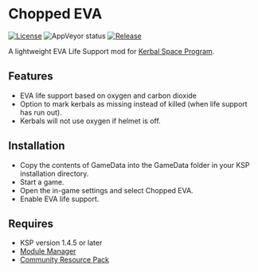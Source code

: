 # Chopped EVA
[![License](https://img.shields.io/github/license/Mekhlin/ChoppedEVA.svg)](https://raw.githubusercontent.com/Mekhlin/ChoppedEVA/master/LICENSE)
![AppVeyor status](https://img.shields.io/appveyor/ci/TangChr/choppedeva.svg?logo=appveyor&logoColor=white)
[![Release](https://img.shields.io/github/release/Mekhlin/ChoppedEVA.svg?logo=github)](https://github.com/Mekhlin/ChoppedEVA/releases/latest)

A lightweight EVA Life Support mod for [Kerbal Space Program](https://www.kerbalspaceprogram.com).

Features
----------------------------
* EVA life support based on oxygen and carbon dioxide
* Option to mark kerbals as missing instead of killed (when life support has run out).
* Kerbals will not use oxygen if helmet is off.

Installation
----------------------------
* Copy the contents of GameData into the GameData folder in your KSP installation directory.
* Start a game.
* Open the in-game settings and select Chopped EVA.
* Enable EVA life support.

Requires
----------------------------
* KSP version 1.4.5 or later
* [Module Manager](https://github.com/sarbian/ModuleManager/releases)
* [Community Resource Pack](https://github.com/BobPalmer/CommunityResourcePack/releases)